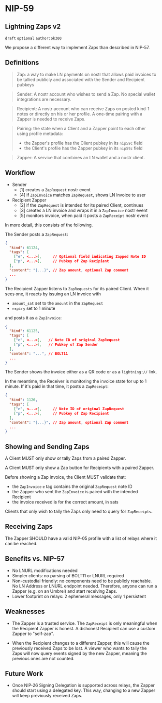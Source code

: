 NIP-59
======

Lightning Zaps v2
-----------------

`draft` `optional` `author:ok300`


We propose a different way to implement Zaps than described in NIP-57.


## Definitions

> Zap: a way to make LN payments on nostr that allows paid invoices to be tallied publicly and associated with the Sender and Recipient pubkeys

> Sender: A nostr account who wishes to send a Zap. No special wallet integrations are necessary.

> Recipient: A nostr account who can receive Zaps on posted kind-1 notes or directly on his or her profile. A one-time pairing with a Zapper is needed to receive Zaps.

> Pairing: the state when a Client and a Zapper point to each other using profile metadata:
> - the Zapper's profile has the Client pubkey in its `nip59c` field
> - the Client's profile has the Zapper pubkey in its `nip59z` field

> Zapper: A service that combines an LN wallet and a nostr client.


## Workflow

- Sender
  - [1] creates a `ZapRequest` nostr event
  - [4] if `ZapInvoice` matches `ZapRequest`, shows LN Invoice to user
- Recipient Zapper
  - [2] if the `ZapRequest` is intended for its paired Client, continues
  - [3] creates a LN invoice and wraps it in a `ZapInvoice` nostr event
  - [5] monitors invoice, when paid it posts a `ZapReceipt` nostr event

In more detail, this consists of the following.

The Sender posts a `ZapRequest`:

```json
{
  "kind": 61124,
  "tags": [
    ["e", <...>],     // Optional field indicating Zapped Note ID
    ["p", <...>],     // Pubkey of Zap Recipient
  ],
  "content": "{...}", // Zap amount, optional Zap comment
  ...
}
```

The Recipient Zapper listens to `ZapRequests` for its paired Client. When it sees one, it reacts by issuing an LN invoice with

- `amount_sat` set to the `amount` in the `ZapRequest`
- `expiry` set to 1 minute

and posts it as a `ZapInvoice`:

```json
{
  "kind": 61125,
  "tags": [
    ["e", <...>],   // Note ID of original ZapRequest
    ["p", <...>],   // Pubkey of Zap Sender
  ],
  "content": "...", // BOLT11
  ...
}
```

The Sender shows the invoice either as a QR code or as a `lightning://` link.

In the meantime, the Receiver is monitoring the invoice state for up to 1 minute. If it's paid in that time, it posts a `ZapReceipt`:

```json
{
  "kind": 1126,
  "tags": [
    ["e", <...>],     // Note ID of original ZapRequest
    ["p", <...>],     // Pubkey of Zap Recipient
  ],
  "content": "{...}", // Zap amount, optional Zap comment
  ...
}
```

## Showing and Sending Zaps

A Client MUST only show or tally Zaps from a paired Zapper.

A Client MUST only show a Zap button for Recipients with a paired Zapper.

Before showing a Zap invoice, the Client MUST validate that:

- the `ZapInvoice` `e` tag contains the original `ZapRequest` note ID
- the Zapper who sent the `ZapInvoice` is paired with the intended Recipient
- the invoice received is for the correct amount, in sats

Clients that only wish to tally the Zaps only need to query for `ZapReceipts`.


## Receiving Zaps

The Zapper SHOULD have a valid NIP-05 profile with a list of relays where it can be reached.


## Benefits vs. NIP-57

- No LNURL modifications needed
- Simpler clients: no parsing of BOLT11 or LNURL required
- Non-custodial friendly: no components need to be publicly reachable. No LN Address or LNURL endpoint needed. Therefore, anyone can run a Zapper (e.g. on an Umbrel) and start receiving Zaps.
- Lower footprint on relays: 2 ephemeral messages, only 1 persistent


## Weaknesses

- The Zapper is a trusted service. The `ZapReceipt` is only meaningful when the Recipient Zapper is honest. A dishonest Recipient can use a custom Zapper to "self-zap".

- When the Recipient changes to a different Zapper, this will cause the previously received Zaps to be lost. A viewer who wants to tally the Zaps will now query events signed by the new Zapper, meaning the previous ones are not counted.


## Future Work

- Once NIP-26 Signing Delegation is supported across relays, the Zapper should start using a delegated key. This way, changing to a new Zapper will keep previously received Zaps.
